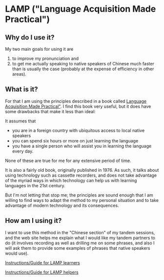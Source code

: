 # LAMP ("Language Acquisition Made Practical")

## Why do I use it?
My two main goals for using it are
1. to improve my pronunciation and
2. to get me actually speaking to native speakers of Chinese
much faster than is usually the case (probably at the expense of efficiency in other areas).


## What is it?
For that I am using the principles described in a book called  [Language Acquisition Made Practical"](https://www.amazon.com/Language-Acquisition-Made-Practical-Learners/dp/B0054RBDSM/).
I find this book very useful, but it does have some drawbacks that make it less than ideal:

It assumes that
* you are in a foreign country with ubiquitous access to local native speakers
* you can spend six hours or more on just learning the language
* you have a single person who will assist you in learning the language every day.

None of these are true for me for any extensive period of time.

It is also a fairly old book, originally published in 1976. As such, it talks about using technology such as cassette recorders, and does not take advantage of the myriad ways in which technology can help us with learning languages in the 21st century.

But I'm not letting that stop me; the principles are sound enough that I am willing to find ways to adapt the method to my personal situation and to take advantage of modern technology and its consequences.

## How am I using it?
I want to use this method in the "Chinese section" of my tandem sessions, and the web site helps me explain what I would like my tandem partners to do (it involves recording as well as drilling me on some phrases, and also I will ask them  to provide some examples of phrases that native speakers would use).

[Instructions/Guide for LAMP learners](lamp-learner)

[Instructions/Guide for LAMP helpers](lamp-helper)


